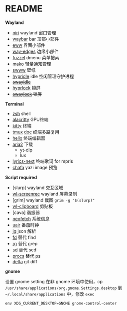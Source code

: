 # README

**Wayland**

- [niri](https://github.com/YaLTeR/niri) wayland 窗口管理
- [waybar](https://github.com/Alexays/Waybar) bar 顶部小部件
- [eww](https://github.com/elkowar/eww) 界面小部件
- [way-edges](https://github.com/way-edges/way-edges) 边缘小部件
- [fuzzel](https://github.com/catppuccin/fuzzel) dmenu 菜单搜索
- [mako](https://github.com/emersion/mako) 轻量通知管理
- [swww](https://github.com/LGFae/swww) 壁纸
- [hypridle](https://wiki.hyprland.org/Hypr-Ecosystem/hypridle/) idle 空闲管理守护进程
- ~~[swayidle]()~~
- [hyprlock](https://wiki.hyprland.org/Hypr-Ecosystem/hyprlock/) 锁屏
- ~~[swaylock](https://github.com/swaywm/swaylock) 锁屏~~

**Terminal**

- [zsh](https://github.com/zsh-users/zsh) shell
- [alacritty](https://github.com/alacritty/alacritty) GPU终端
- [kitty](https://sw.kovidgoyal.net/kitty/) 终端 
- [tmux](https://github.com/tmux/tmux/wiki) [doc](https://tmuxcheatsheet.com/) 终端多路复用
- [helix](https://github.com/helix-editor/helix) 终端编辑器
- [aria2](https://github.com/aria2/aria2) 下载
  - yt-dlp
  - lux
- [lyrics-next](https://github.com/erasin/lyrics-next) 终端歌词 for mpris 
- [chafa](https://github.com/hpjansson/chafa) yazi image 预览

**Script required**

- [slurp] wayland 交互区域
- [wl-screenrec](https://github.com/russelltg/wl-screenrec) wayland 屏幕录制
- [grim] wayland 截图 `grim -g "$(slurp)"`
- [wl-clipboard](https://github.com/bugaevc/wl-clipboard) 剪贴板
- [cava] 谐振器
- [neofetch](https://github.com/dylanaraps/neofetch) 系统信息
- [uair](https://github.com/metent/uair) 番茄时钟
- [jq](https://jqlang.org/) json 解析
- [fd](https://github.com/sharkdp/fd) 替代 find
- [rg](https://github.com/BurntSushi/ripgrep) 替代 grep
- [sd](https://github.com/chmln/sd) 替代 sed
- [procs](https://github.com/dalance/procs) 替代 ps
- [delta](https://github.com/dandavison/delta/) git diff

**gnome**

设置 gnome setting 在非 gnome 环境中使用，cp `/usr/share/applications/org.gnome.Settings.desktop` 到 `~/.local/share/applications` 中，修改 `exec`

```shell
env XDG_CURRENT_DESKTOP=GNOME gnome-control-center 
```
